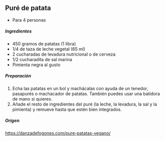 ## Puré de patata

* Para 4 personas

##### Ingredientes

* 450 gramos de patatas (1 libra)
* 1/4 de taza de leche vegetal (65 ml)
* 2 cucharadas de levadura nutricional o de cerveza
* 1/2 cucharadita de sal marina
* Pimienta negra al gusto

##### Preparación

1. Echa las patatas en un bol y machácalas con ayuda de un tenedor, pasapurés o machacador de patatas. También puedes usar una batidora de mano si quieres.
2. Añade el resto de ingredientes del puré (la leche, la levadura, la sal y la pimienta) y remueve hasta que estén bien integrados.

##### Origen

https://danzadefogones.com/pure-patatas-vegano/
